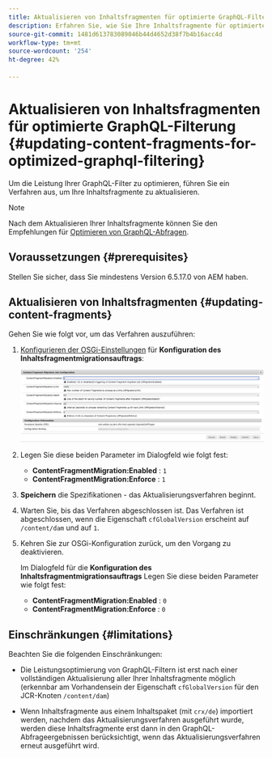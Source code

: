 ```yaml
---
title: Aktualisieren von Inhaltsfragmenten für optimierte GraphQL-Filterung
description: Erfahren Sie, wie Sie Ihre Inhaltsfragmente für optimierte GraphQL-Filterung in Adobe Experience Manager für die Bereitstellung von Headless-Inhalten aktualisieren.
source-git-commit: 1481d613783089046b44d4652d38f7b4b16acc4d
workflow-type: tm+mt
source-wordcount: '254'
ht-degree: 42%

---
```



# Aktualisieren von Inhaltsfragmenten für optimierte GraphQL-Filterung {#updating-content-fragments-for-optimized-graphql-filtering}

Um die Leistung Ihrer GraphQL-Filter zu optimieren, führen Sie ein Verfahren aus, um Ihre Inhaltsfragmente zu aktualisieren.

>[!NOTE]
>
>Nach dem Aktualisieren Ihrer Inhaltsfragmente können Sie den Empfehlungen für [Optimieren von GraphQL-Abfragen](/help/sites-developing/headless/graphql-api/graphql-optimization.md).

## Voraussetzungen {#prerequisites}

Stellen Sie sicher, dass Sie mindestens Version 6.5.17.0 von AEM haben.

## Aktualisieren von Inhaltsfragmenten {#updating-content-fragments}

Gehen Sie wie folgt vor, um das Verfahren auszuführen:

1. [Konfigurieren der OSGi-Einstellungen](/help/sites-deploying/configuring-osgi.md) für **Konfiguration des Inhaltsfragmentmigrationsauftrags**:

   ![OSGi-Konfiguration für die Migration von Inhaltsfragmenten](assets/cfm-graphql-update-01.png "OSGi-Konfiguration für die Migration von Inhaltsfragmenten")

1. Legen Sie diese beiden Parameter im Dialogfeld wie folgt fest:

   * **ContentFragmentMigration:Enabled** : `1`
   * **ContentFragmentMigration:Enforce** : `1`

1. **Speichern** die Spezifikationen - das Aktualisierungsverfahren beginnt.

1. Warten Sie, bis das Verfahren abgeschlossen ist. Das Verfahren ist abgeschlossen, wenn die Eigenschaft `cfGlobalVersion` erscheint auf `/content/dam` und auf `1`.

1. Kehren Sie zur OSGi-Konfiguration zurück, um den Vorgang zu deaktivieren.

   Im Dialogfeld für die **Konfiguration des Inhaltsfragmentmigrationsauftrags** Legen Sie diese beiden Parameter wie folgt fest:

   * **ContentFragmentMigration:Enabled** : `0`
   * **ContentFragmentMigration:Enforce** : `0`

## Einschränkungen {#limitations}

Beachten Sie die folgenden Einschränkungen:

* Die Leistungsoptimierung von GraphQL-Filtern ist erst nach einer vollständigen Aktualisierung aller Ihrer Inhaltsfragmente möglich (erkennbar am Vorhandensein der Eigenschaft `cfGlobalVersion` für den JCR-Knoten `/content/dam`)

* Wenn Inhaltsfragmente aus einem Inhaltspaket (mit `crx/de`) importiert werden, nachdem das Aktualisierungsverfahren ausgeführt wurde, werden diese Inhaltsfragmente erst dann in den GraphQL-Abfrageergebnissen berücksichtigt, wenn das Aktualisierungsverfahren erneut ausgeführt wird.